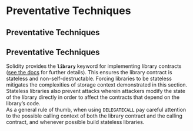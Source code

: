 # Preventative Techniques

## Preventative Techniques

## Preventative Techniques

Solidity provides the **`library`** keyword for implementing library contracts \([see the docs](https://solidity.readthedocs.io/en/latest/contracts.html?highlight=library#libraries) for further details\). This ensures the library contract is stateless and non-self-destructable. Forcing libraries to be stateless mitigates the complexities of storage context demonstrated in this section. Stateless libraries also prevent attacks wherein attackers modify the state of the library directly in order to affect the contracts that depend on the library’s code.  
As a general rule of thumb, when using `DELEGATECALL` pay careful attention to the possible calling context of both the library contract and the calling contract, and whenever possible build stateless libraries.

